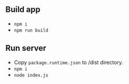 Build app
---

* `npm i`
* `npm run build`

Run server
---

* Copy `package.runtime.json` to /dist directory.
* `npm i`
* `node index.js`
